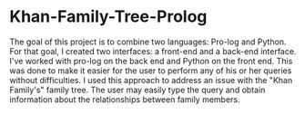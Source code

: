 # Khan-Family-Tree-Prolog
The goal of this project is to combine two languages: Pro-log and Python. For that goal, I created two interfaces: a front-end and a back-end interface. I've worked with pro-log on the back end and Python on the front end. This was done to make it easier for the user to perform any of his or her queries without difficulties. I used this approach to address an issue with the "Khan Family's" family tree. The user may easily type the query and obtain information about the relationships between family members.
